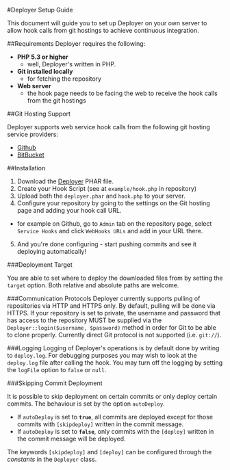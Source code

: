 #Deployer Setup Guide

This document will guide you to set up Deployer on your own server to allow hook calls from git hostings to achieve continuous integration.

##Requirements
Deployer requires the following:

 - **PHP 5.3 or higher**
   - well, Deployer's written in PHP.
 - **Git installed locally**
   - for fetching the repository
 - **Web server**
   -  the hook page needs to be facing the web to receive the hook calls from the git hostings

##Git Hosting Support

Deployer supports web service hook calls from the following git hosting service providers:

 - [Github](https://github.com/)
 - [BitBucket](https://bitbucket.org/)

##Installation

 1. Download the [Deployer](http://mauris.sg/bin/deployer.phar) PHAR file.
 2. Create your Hook Script (see at `example/hook.php` in repository)
 3. Upload both the `deployer.phar` and `hook.php` to your server. 
 4. Configure your repository by going to the settings on the Git hosting page and adding your hook call URL.
   - for example on Github, go to `Admin` tab on the repository page, select `Service Hooks` and click `WebHooks URLs` and add in your URL there.
 5. And you're done configuring - start pushing commits and see it deploying automatically!

###Deployment Target

You are able to set where to deploy the downloaded files from by setting the `target` option. Both relative and absolute paths are welcome.

###Communication Protocols
Deployer currently supports pulling of repositories via HTTP and HTTPS only. By default, pulling will be done via HTTPS. If your repository is set to private, the username and password that has access to the repository MUST be supplied via the `Deployer::login($username, $password)` method in order for Git to be able to clone properly. Currently direct Git protocol is not supported (i.e. `git://`).

###Logging
Logging of Deployer's operations is by default done by writing to `deploy.log`. For debugging purposes you may wish to look at the `deploy.log` file after calling the hook. You may turn off the logging by setting the `logFile` option to `false` or `null`.

###Skipping Commit Deployment

It is possible to skip deployment on certain commits or only deploy certain commits. The behaviour is set by the option `autoDeploy`.

 - If `autoDeploy` is set to **`true`**, all commits are deployed except for those commits with `[skipdeploy]` written in the commit message. 
 - If `autoDeploy` is set to **`false`**, only commits with the `[deploy]` written in the commit message will be deployed.

The keywords `[skipdeploy]` and `[deploy]` can be configured through the *constants* in the `Deployer` class.